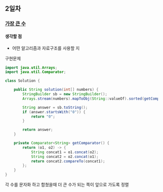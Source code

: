 ## 2일차
### [가장 큰 수](https://school.programmers.co.kr/learn/courses/30/lessons/42746)
#### 생각할 점
- 어떤 알고리즘과 자료구조를 사용할 지

구현문제
```java
import java.util.Arrays;
import java.util.Comparator;

class Solution {

    public String solution(int[] numbers) {
        StringBuilder sb = new StringBuilder();
        Arrays.stream(numbers).mapToObj(String::valueOf).sorted(getComparator()).forEach(sb::append);

        String answer = sb.toString();
        if (answer.startsWith("0")) {
            return "0";
        }

        return answer;
    }

    private Comparator<String> getComparator() {
        return (o1, o2) -> {
            String concat1 = o1.concat(o2);
            String concat2 = o2.concat(o1);
            return concat2.compareTo(concat1);
        };
    }
}
```

각 수를 문자화 하고 합쳤을때 더 큰 수가 되는 쪽이 앞으로 가도록 정렬